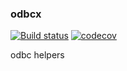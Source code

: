 ### odbcx

[![Build status](https://ci.appveyor.com/api/projects/status/w9rhekv0oacw33kj?svg=true)](https://ci.appveyor.com/project/serge-klim/odbcx)
[![codecov](https://codecov.io/gh/serge-klim/odbcx/branch/master/graph/badge.svg)](https://codecov.io/gh/serge-klim/odbcx)

odbc helpers
